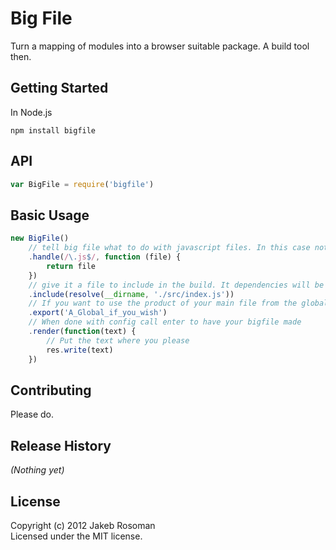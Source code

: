 # Big File

Turn a mapping of modules into a browser suitable package. A build tool then.

## Getting Started

In Node.js 

`npm install bigfile`

## API

```javascript
var BigFile = require('bigfile')
```

## Basic Usage

```javascript
new BigFile()
	// tell big file what to do with javascript files. In this case nothing
    .handle(/\.js$/, function (file) {
    	return file
    })
    // give it a file to include in the build. It dependencies will be traced
    .include(resolve(__dirname, './src/index.js'))
    // If you want to use the product of your main file from the global namespace
    .export('A_Global_if_you_wish')
    // When done with config call enter to have your bigfile made
    .render(function(text) {
    	// Put the text where you please
        res.write(text)
    })
```

## Contributing

Please do.

## Release History
_(Nothing yet)_

## License
Copyright (c) 2012 Jakeb Rosoman  
Licensed under the MIT license.
